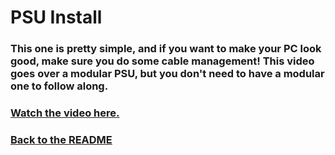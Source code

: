 # PSU Install

### This one is pretty simple, and if you want to make your PC look good, make sure you do some cable management! This video goes over a modular PSU, but you don't need to have a modular one to follow along.

### [Watch the video here.](https://www.youtube.com/watch?v=1AmR7enxnXI)

### [Back to the README](README.md)
